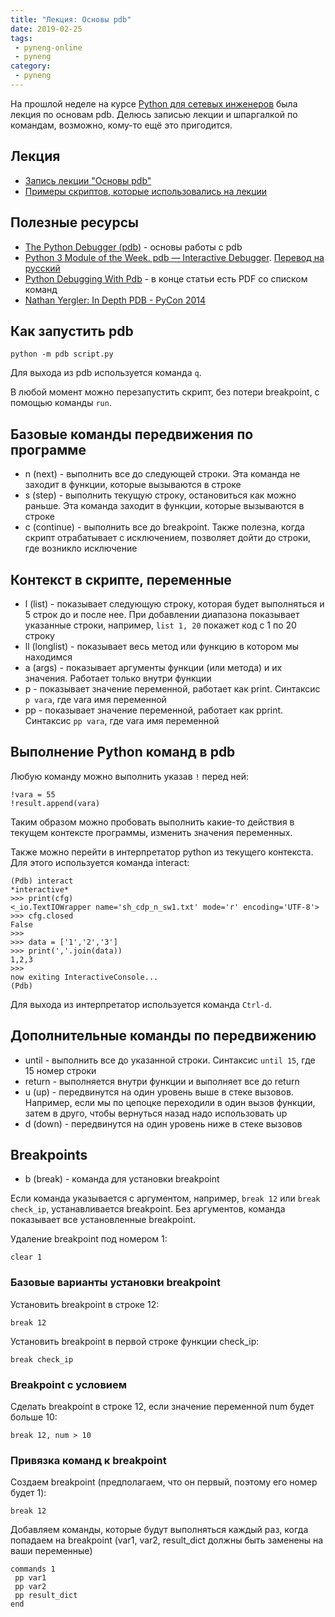 ```yaml
---
title: "Лекция: Основы pdb"
date: 2019-02-25
tags:
 - pyneng-online
 - pyneng
category:
 - pyneng
---
```


На прошлой неделе на курсе [Python для сетевых инженеров](https://natenka.github.io/pyneng-online/) была лекция по основам pdb.
Делюсь записью лекции и шпаргалкой по командам, возможно, кому-то ещё это пригодится.

## Лекция

* [Запись лекции "Основы pdb"](https://youtu.be/Wc4ViOjyHg8)
* [Примеры скриптов, которые использовались на лекции](https://github.com/pyneng/pyneng-online-jan-apr-2019/tree/master/examples/pdb_basics)


## Полезные ресурсы

* [The Python Debugger (pdb)](https://pynet.twb-tech.com/blog/python/pdb.html) - основы работы с pdb
* [Python 3 Module of the Week. pdb — Interactive Debugger](https://pymotw.com/3/pdb/). [Перевод на русский](https://habr.com/ru/post/104086/)
* [Python Debugging With Pdb](https://realpython.com/python-debugging-pdb/) -  в конце статьи есть PDF со списком команд
* [Nathan Yergler: In Depth PDB - PyCon 2014](https://www.youtube.com/watch?v=lnlZGhnULn4)

## Как запустить pdb

```
python -m pdb script.py
```

Для выхода из pdb используется команда `q`.

В любой момент можно перезапустить скрипт, без потери breakpoint, с помощью команды `run`.

## Базовые команды передвижения по программе

* n (next) - выполнить все до следующей строки. Эта команда не заходит в функции, которые вызываются в строке
* s (step) - выполнить текущую строку, остановиться как можно раньше. Эта команда заходит в функции, которые вызываются в строке
* c (continue) - выполнить все до breakpoint. Также полезна, когда скрипт отрабатывает с исключением, позволяет дойти до строки, где возникло исключение

## Контекст в скрипте, переменные

* l (list) - показывает следующую строку, которая будет выполняться и 5 строк до и после нее. При добавлении диапазона показывает указанные строки, например, `list 1, 20` покажет код с 1 по 20 строку
* ll (longlist) - показывает весь метод или функцию в котором мы находимся
* a (args) - показывает аргументы функции (или метода) и их значения. Работает только внутри функции
* p - показывает значение переменной, работает как print. Синтаксис `p vara`, где vara имя переменной
* pp - показывает значение переменной, работает как pprint. Синтаксис `pp vara`, где vara имя переменной

## Выполнение Python команд в pdb

Любую команду можно выполнить указав `!` перед ней:
```
!vara = 55
!result.append(vara)
```

Таким образом можно пробовать выполнить какие-то действия в текущем контексте программы, изменить значения переменных.

Также можно перейти в интерпретатор python из текущего контекста. Для этого используется команда interact:
```
(Pdb) interact
*interactive*
>>> print(cfg)
<_io.TextIOWrapper name='sh_cdp_n_sw1.txt' mode='r' encoding='UTF-8'>
>>> cfg.closed
False
>>>
>>> data = ['1','2','3']
>>> print(','.join(data))
1,2,3
>>>
now exiting InteractiveConsole...
(Pdb)
```

Для выхода из интерпретатор используется команда `Ctrl-d`.

## Дополнительные команды по передвижению

* until - выполнить все до указанной строки. Синтаксис `until 15`, где 15 номер строки
* return - выполняется внутри функции и выполняет все до return
* u (up) - передвинутся на один уровень выше в стеке вызовов. Например, если мы по цепоцке переходили в один вызов функции, затем в друго, чтобы вернуться назад надо использовать up
* d (down) - передвинутся на один уровень ниже в стеке вызовов

## Breakpoints

* b (break) - команда для установки breakpoint

Если команда указывается с аргументом, например, `break 12` или `break check_ip`, устанавливается breakpoint.
Без аргументов, команда показывает все установленные breakpoint.

Удаление breakpoint под номером 1:
```
clear 1
```

### Базовые варианты установки breakpoint

Установить breakpoint в строке 12:
```
break 12
```

Установить breakpoint в первой строке функции check_ip:
```
break check_ip
```

### Breakpoint с условием

Сделать breakpoint в строке 12, если значение переменной num будет больше 10:
```
break 12, num > 10
```

### Привязка команд к breakpoint

Создаем breakpoint (предполагаем, что он первый, поэтому его номер будет 1):
```
break 12
```

Добавляем команды, которые будут выполняться каждый раз, когда попадаем на breakpoint (var1, var2, result_dict должны быть заменены на ваши переменные)
```
commands 1
 pp var1
 pp var2
 pp result_dict
end
```
